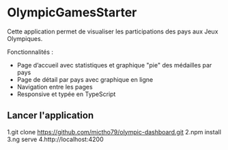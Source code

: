 # OlympicGamesStarter

Cette application permet de visualiser les participations des pays aux Jeux Olympiques.

Fonctionnalités :
- Page d’accueil avec statistiques et graphique "pie" des médailles par pays
- Page de détail par pays avec graphique en ligne
- Navigation entre les pages
- Responsive et typée en TypeScript

## Lancer l'application

1.git clone https://github.com/mictho79/olympic-dashboard.git
2.npm install
3.ng serve
4.http://localhost:4200